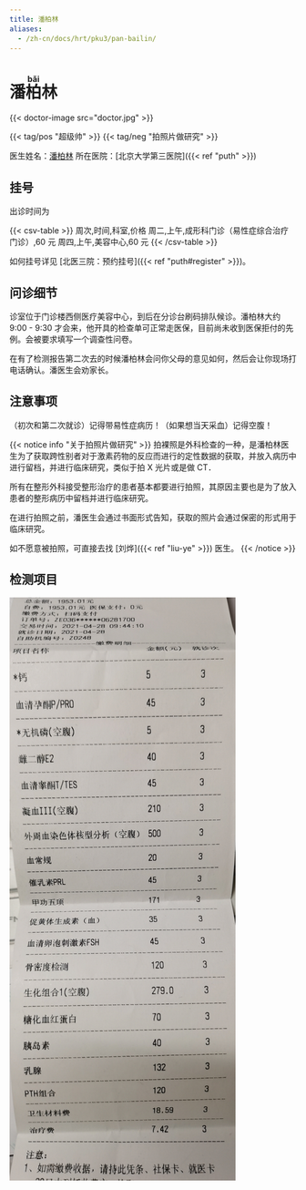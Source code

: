 ```yaml
---
title: 潘柏林
aliases:
  - /zh-cn/docs/hrt/pku3/pan-bailin/
---
```


# 潘<ruby>柏<rt>bǎi</rt></ruby>林

{{< doctor-image src="doctor.jpg" >}}

{{< tag/pos "超级帅" >}} {{< tag/neg "拍照片做研究" >}}

医生姓名：[潘柏林](https://www.haodf.com/doctor/227082.html)
所在医院：[北京大学第三医院]({{< ref "puth" >}})

## 挂号

出诊时间为

{{< csv-table >}}
周次,时间,科室,价格
周二,上午,成形科门诊（易性症综合治疗门诊）,60 元
周四,上午,美容中心,60 元
{{< /csv-table >}}

如何挂号详见 [北医三院：预约挂号]({{< ref "puth#register" >}})。

## 问诊细节

诊室位于门诊楼西侧医疗美容中心，到后在分诊台刷码排队候诊。潘柏林大约 9:00 - 9:30 才会来，他开具的检查单可正常走医保，目前尚未收到医保拒付的先例。会被要求填写一个调查性问卷。

在有了检测报告第二次去的时候潘柏林会问你父母的意见如何，然后会让你现场打电话确认。潘医生会劝家长。

## 注意事项

（初次和第二次就诊）记得带易性症病历！（如果想当天采血）记得空腹！

{{< notice info "关于拍照片做研究" >}}
拍裸照是外科检查的一种，是潘柏林医生为了获取跨性别者对于激素药物的反应而进行的定性数据的获取，并放入病历中进行留档，并进行临床研究，类似于拍 X 光片或是做 CT．

所有在整形外科接受整形治疗的患者基本都要进行拍照，其原因主要也是为了放入患者的整形病历中留档并进行临床研究。

在进行拍照之前，潘医生会通过书面形式告知，获取的照片会通过保密的形式用于临床研究。

如不愿意被拍照，可直接去找 [刘烨]({{< ref "liu-ye" >}}) 医生。
{{< /notice >}}

## 检测项目

![巨量检测](fee-list.jpg)
